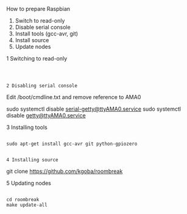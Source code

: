 How to prepare Raspbian


1) Switch to read-only
2) Disable serial console
3) Install tools (gcc-avr, git)
4) Install source
5) Update nodes



1 Switching to read-only
~~~~~~~~~~~~~~~~~~~~~~~~



2 Disabling serial console
~~~~~~~~~~~~~~~~~~~~~~~~~~

Edit /boot/cmdline.txt and remove reference to AMA0

sudo systemctl disable serial-getty@ttyAMA0.service
sudo systemctl disable getty@ttyAMA0.service

3 Installing tools
~~~~~~~~~~~~~~~~~~

sudo apt-get install gcc-avr git python-gpiozero


4 Installing source
~~~~~~~~~~~~~~~~~~~

git clone https://github.com/kgoba/roombreak


5 Updating nodes
~~~~~~~~~~~~~~~~

cd roombreak
make update-all

